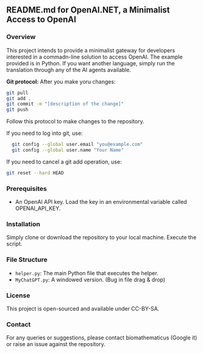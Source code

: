 ## README.md for OpenAI.NET, a Minimalist Access to OpenAI 

### Overview
This project intends to provide a minimalist gateway for developers interested in a commadn-line solution to access OpenAI. The example provided is in Python. If you want another language, simply run the translation through any of the AI agents available. 

**Git protocol:**
After you make yoru changes: 
```bash
git pull
git add .
git commit -m "[description of the change]"
git push
```
Follow this protocol to make changes to the repository. 

If you need to log into git, use: 
```bash
  git config --global user.email "you@example.com"
  git config --global user.name "Your Name"
```
If you need to cancel a git add operation, use: 
```bash
git reset --hard HEAD
``` 
### Prerequisites
- An OpenAI API key. Load the key in an environmental variable called OPENAI_API_KEY. 

### Installation
Simply clone or download the repository to your local machine. Execute the script. 

### File Structure
- `helper.py`: The main Python file that executes the helper.
- `MyChatGPT.py`: A windowed version. (Bug in file drag & drop)

### License
This project is open-sourced and available under CC-BY-SA.

### Contact
For any queries or suggestions, please contact biomathematicus (Google it) or raise an issue against the repository.

